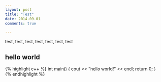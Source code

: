 ```yaml
---
layout: post
title: "Test"
date: 2014-09-01
comments: true

---
```



test, test, test, test, test, test, test

## hello world

{% highlight c++ %}
int main() {
	cout << "hello world!" << endl;
	return 0;
}
{% endhighlight %}

